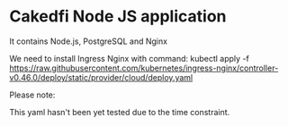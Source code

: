 # Cakedfi Node JS application

It contains Node.js, PostgreSQL and Nginx

We need to install Ingress Nginx with command:
kubectl apply -f https://raw.githubusercontent.com/kubernetes/ingress-nginx/controller-v0.46.0/deploy/static/provider/cloud/deploy.yaml

Please note:

This yaml hasn't been yet tested due to the time constraint.
